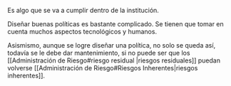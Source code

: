 Es algo que se va a cumplir dentro de la institución.

Diseñar buenas políticas es bastante complicado. Se tienen que tomar en cuenta muchos aspectos tecnológicos y humanos.

Asismismo, aunque se logre diseñar una política, no solo se queda así, todavía se le debe dar mantenimiento, si no puede ser que los [[Administración de Riesgo#riesgo residual |riesgos residuales]] puedan volverse [[Administración de Riesgo#Riesgos Inherentes|riesgos inherentes]]. 